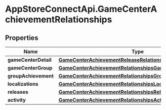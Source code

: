 # AppStoreConnectApi.GameCenterAchievementRelationships

## Properties

Name | Type | Description | Notes
------------ | ------------- | ------------- | -------------
**gameCenterDetail** | [**GameCenterAchievementReleaseRelationshipsGameCenterDetail**](GameCenterAchievementReleaseRelationshipsGameCenterDetail.md) |  | [optional] 
**gameCenterGroup** | [**GameCenterAchievementRelationshipsGameCenterGroup**](GameCenterAchievementRelationshipsGameCenterGroup.md) |  | [optional] 
**groupAchievement** | [**GameCenterAchievementRelationshipsGroupAchievement**](GameCenterAchievementRelationshipsGroupAchievement.md) |  | [optional] 
**localizations** | [**GameCenterAchievementRelationshipsLocalizations**](GameCenterAchievementRelationshipsLocalizations.md) |  | [optional] 
**releases** | [**GameCenterAchievementRelationshipsReleases**](GameCenterAchievementRelationshipsReleases.md) |  | [optional] 
**activity** | [**GameCenterAchievementRelationshipsActivity**](GameCenterAchievementRelationshipsActivity.md) |  | [optional] 



